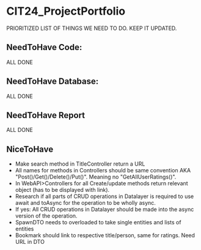 # CIT24_ProjectPortfolio
PRIORITIZED LIST OF THINGS WE NEED TO DO. 
KEEP IT UPDATED.

## NeedToHave Code:
ALL DONE
## NeedToHave Database:
ALL DONE 
## NeedToHave Report
ALL DONE

## NiceToHave
- Make search method in TitleController return a URL
- All names for methods in Controllers should be same convention AKA "Post()/Get()/Delete()/Put()". Meaning no "GetAllUserRatings()".  
- In WebAPI>Controllers for all Create/update methods return relevant object (has to be displayed with link).
- Research if all parts of CRUD operations in Datalayer is required to use await and toAsync for the operation to be wholly async. 
- If yes: All CRUD operations in Datalayer should be made into the async version of the operation.
- SpawnDTO needs to overloaded to take single entities and lists of entities
- Bookmark should link to respective title/person, same for ratings. Need URL in DTO

